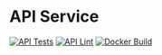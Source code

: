 # API Service

[![API Tests](https://github.com/KBelt/tmp/actions/workflows/ci.yml/badge.svg?label=API%20Tests)](https://github.com/KBelt/tmp/actions/workflows/ci.yml)
[![API Lint](https://github.com/KBelt/tmp/actions/workflows/ci.yml/badge.svg?label=API%20Lint)](https://github.com/KBelt/tmp/actions/workflows/ci.yml)
[![Docker Build](https://github.com/KBelt/tmp/actions/workflows/ci.yml/badge.svg?label=Docker%20Build)](https://github.com/KBelt/tmp/actions/workflows/ci.yml)
